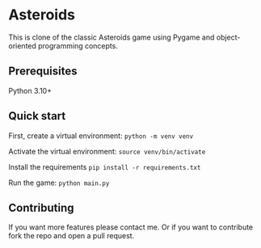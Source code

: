 # Asteroids

This is clone of the classic Asteroids game using Pygame and
object-oriented programming concepts.

## Prerequisites

Python 3.10+

## Quick start

First, create a virtual environment:
```python -m venv venv```

Activate the virtual environment:
```source venv/bin/activate```

Install the requirements
```pip install -r requirements.txt```

Run the game:
```python main.py```

## Contributing

If you want more features please contact me. Or if you want
to contribute fork the repo and open a pull request.
